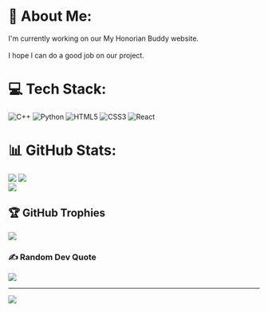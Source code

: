 # 💫 About Me:
I'm currently working on our My Honorian Buddy website.<br><br>I hope I can do a good job on our project.<br>


# 💻 Tech Stack:
![C++](https://img.shields.io/badge/c++-%2300599C.svg?style=for-the-badge&logo=c%2B%2B&logoColor=white) ![Python](https://img.shields.io/badge/python-3670A0?style=for-the-badge&logo=python&logoColor=ffdd54) ![HTML5](https://img.shields.io/badge/html5-%23E34F26.svg?style=for-the-badge&logo=html5&logoColor=white) ![CSS3](https://img.shields.io/badge/css3-%231572B6.svg?style=for-the-badge&logo=css3&logoColor=white) ![React](https://img.shields.io/badge/react-%2320232a.svg?style=for-the-badge&logo=react&logoColor=%2361DAFB)
# 📊 GitHub Stats:
![](https://github-readme-stats.vercel.app/api?username=Seshiruu&theme=dark&hide_border=false&include_all_commits=true&count_private=true)
![](https://github-readme-streak-stats.herokuapp.com/?user=Seshiruu&theme=dark&hide_border=false)<br>
![](https://github-readme-stats.vercel.app/api/top-langs/?username=Seshiruu&theme=dark&hide_border=false&include_all_commits=true&count_private=true&layout=compact)<br>

## 🏆 GitHub Trophies
![](https://github-profile-trophy.vercel.app/?username=Seshiruu&theme=radical&no-frame=false&no-bg=false&margin-w=4)

### ✍️ Random Dev Quote
![](https://quotes-github-readme.vercel.app/api?type=horizontal&theme=radical)

---
[![](https://visitcount.itsvg.in/api?id=Seshiruu&icon=0&color=0)](https://visitcount.itsvg.in)

<!-- Proudly created with GPRM ( https://gprm.itsvg.in ) -->
